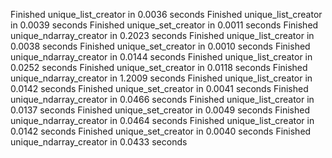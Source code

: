 Finished unique_list_creator                                in 0.0036 seconds
Finished unique_list_creator                                in 0.0039 seconds
Finished unique_set_creator                                 in 0.0011 seconds
Finished unique_ndarray_creator                             in 0.2023 seconds
Finished unique_list_creator                                in 0.0038 seconds
Finished unique_set_creator                                 in 0.0010 seconds
Finished unique_ndarray_creator                             in 0.0144 seconds
Finished unique_list_creator                                in 0.0252 seconds
Finished unique_set_creator                                 in 0.0118 seconds
Finished unique_ndarray_creator                             in 1.2009 seconds
Finished unique_list_creator                                in 0.0142 seconds
Finished unique_set_creator                                 in 0.0041 seconds
Finished unique_ndarray_creator                             in 0.0466 seconds
Finished unique_list_creator                                in 0.0137 seconds
Finished unique_set_creator                                 in 0.0049 seconds
Finished unique_ndarray_creator                             in 0.0464 seconds
Finished unique_list_creator                                in 0.0142 seconds
Finished unique_set_creator                                 in 0.0040 seconds
Finished unique_ndarray_creator                             in 0.0433 seconds
